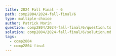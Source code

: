 ```yaml
---
title: 2024 Fall Final - 6
path: comp2804/2024-fall-final/6
type: multiple-choice
author: Patrick Morin
question: comp2804/2024-fall-final/6/question.ts
solution: comp2804/2024-fall-final/6/solution.md
tags:
  - comp2804
  - comp2804-final
---
```

